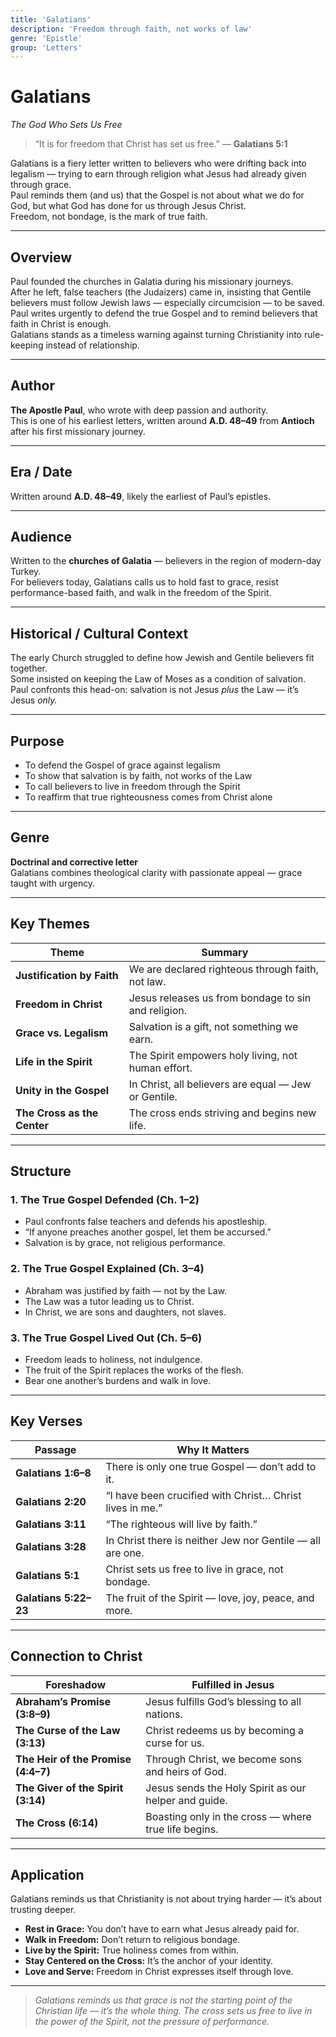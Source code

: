 ```yaml
---
title: 'Galatians'
description: 'Freedom through faith, not works of law'
genre: 'Epistle'
group: 'Letters'
---
```


# Galatians  
*The God Who Sets Us Free*

> “It is for freedom that Christ has set us free.” — **Galatians 5:1**

Galatians is a fiery letter written to believers who were drifting back into legalism — trying to earn through religion what Jesus had already given through grace.  
Paul reminds them (and us) that the Gospel is not about what we do for God, but what God has done for us through Jesus Christ.  
Freedom, not bondage, is the mark of true faith.

---

## Overview  
Paul founded the churches in Galatia during his missionary journeys.  
After he left, false teachers (the Judaizers) came in, insisting that Gentile believers must follow Jewish laws — especially circumcision — to be saved.  
Paul writes urgently to defend the true Gospel and to remind believers that faith in Christ is enough.  
Galatians stands as a timeless warning against turning Christianity into rule-keeping instead of relationship.

---

## Author  
**The Apostle Paul**, who wrote with deep passion and authority.  
This is one of his earliest letters, written around **A.D. 48–49** from **Antioch** after his first missionary journey.

---

## Era / Date  
Written around **A.D. 48–49**, likely the earliest of Paul’s epistles.

---

## Audience  
Written to the **churches of Galatia** — believers in the region of modern-day Turkey.  
For believers today, Galatians calls us to hold fast to grace, resist performance-based faith, and walk in the freedom of the Spirit.

---

## Historical / Cultural Context  
The early Church struggled to define how Jewish and Gentile believers fit together.  
Some insisted on keeping the Law of Moses as a condition of salvation.  
Paul confronts this head-on: salvation is not Jesus *plus* the Law — it’s Jesus *only.*

---

## Purpose  
- To defend the Gospel of grace against legalism  
- To show that salvation is by faith, not works of the Law  
- To call believers to live in freedom through the Spirit  
- To reaffirm that true righteousness comes from Christ alone  

---

## Genre  
**Doctrinal and corrective letter**  
Galatians combines theological clarity with passionate appeal — grace taught with urgency.

---

## Key Themes  

| Theme | Summary |
|-------|----------|
| **Justification by Faith** | We are declared righteous through faith, not law. |
| **Freedom in Christ** | Jesus releases us from bondage to sin and religion. |
| **Grace vs. Legalism** | Salvation is a gift, not something we earn. |
| **Life in the Spirit** | The Spirit empowers holy living, not human effort. |
| **Unity in the Gospel** | In Christ, all believers are equal — Jew or Gentile. |
| **The Cross as the Center** | The cross ends striving and begins new life. |

---

## Structure  

### 1. The True Gospel Defended (Ch. 1–2)
- Paul confronts false teachers and defends his apostleship.  
- “If anyone preaches another gospel, let them be accursed.”  
- Salvation is by grace, not religious performance.  

### 2. The True Gospel Explained (Ch. 3–4)
- Abraham was justified by faith — not by the Law.  
- The Law was a tutor leading us to Christ.  
- In Christ, we are sons and daughters, not slaves.  

### 3. The True Gospel Lived Out (Ch. 5–6)
- Freedom leads to holiness, not indulgence.  
- The fruit of the Spirit replaces the works of the flesh.  
- Bear one another’s burdens and walk in love.  

---

## Key Verses  

| Passage | Why It Matters |
|----------|----------------|
| **Galatians 1:6–8** | There is only one true Gospel — don’t add to it. |
| **Galatians 2:20** | “I have been crucified with Christ… Christ lives in me.” |
| **Galatians 3:11** | “The righteous will live by faith.” |
| **Galatians 3:28** | In Christ there is neither Jew nor Gentile — all are one. |
| **Galatians 5:1** | Christ sets us free to live in grace, not bondage. |
| **Galatians 5:22–23** | The fruit of the Spirit — love, joy, peace, and more. |

---

## Connection to Christ  

| Foreshadow | Fulfilled in Jesus |
|-------------|-------------------|
| **Abraham’s Promise (3:8–9)** | Jesus fulfills God’s blessing to all nations. |
| **The Curse of the Law (3:13)** | Christ redeems us by becoming a curse for us. |
| **The Heir of the Promise (4:4–7)** | Through Christ, we become sons and heirs of God. |
| **The Giver of the Spirit (3:14)** | Jesus sends the Holy Spirit as our helper and guide. |
| **The Cross (6:14)** | Boasting only in the cross — where true life begins. |

---

## Application  
Galatians reminds us that Christianity is not about trying harder — it’s about trusting deeper.  
- **Rest in Grace:** You don’t have to earn what Jesus already paid for.  
- **Walk in Freedom:** Don’t return to religious bondage.  
- **Live by the Spirit:** True holiness comes from within.  
- **Stay Centered on the Cross:** It’s the anchor of your identity.  
- **Love and Serve:** Freedom in Christ expresses itself through love.  

---

> *Galatians reminds us that grace is not the starting point of the Christian life — it’s the whole thing. The cross sets us free to live in the power of the Spirit, not the pressure of performance.*
